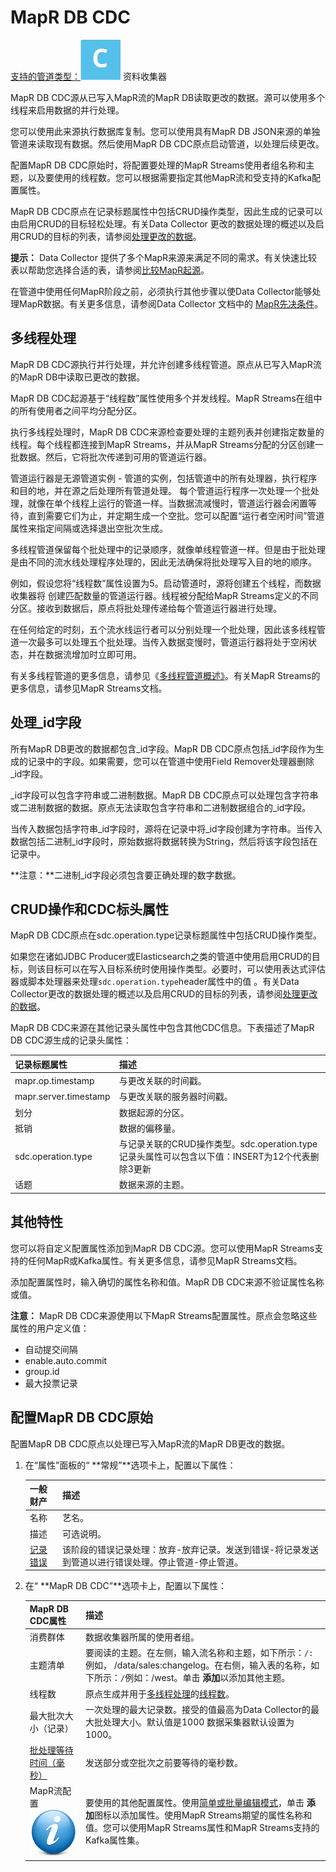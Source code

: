 # MapR DB CDC

[支持的管道类型：](https://streamsets.com/documentation/controlhub/latest/help/datacollector/UserGuide/Pipeline_Configuration/ProductIcons_Doc.html#concept_mjg_ly5_pgb)![img](imgs/icon-SDC-20200310172548442.png) 资料收集器

MapR DB CDC源从已写入MapR流的MapR DB读取更改的数据。源可以使用多个线程来启用数据的并行处理。

您可以使用此来源执行数据库复制。您可以使用具有MapR DB JSON来源的单独管道来读取现有数据。然后使用MapR DB CDC原点启动管道，以处理后续更改。

配置MapR DB CDC原始时，将配置要处理的MapR Streams使用者组名称和主题，以及要使用的线程数。您可以根据需要指定其他MapR流和受支持的Kafka配置属性。

MapR DB CDC原点在记录标题属性中包括CRUD操作类型，因此生成的记录可以由启用CRUD的目标轻松处理。有关Data Collector 更改的数据处理的概述以及启用CRUD的目标的列表，请参阅[处理更改的数据](https://streamsets.com/documentation/controlhub/latest/help/datacollector/UserGuide/Pipeline_Design/CDC-Overview.html#concept_apw_l2c_ty)。

**提示：** Data Collector 提供了多个MapR来源来满足不同的需求。有关快速比较表以帮助您选择合适的表，请参阅[比较MapR起源](https://streamsets.com/documentation/controlhub/latest/help/datacollector/UserGuide/Origins/Origins_overview.html#concept_ip2_szg_qbb)。

在管道中使用任何MapR阶段之前，必须执行其他步骤以使Data Collector能够处理MapR数据。有关更多信息，请参阅Data Collector 文档中的 [MapR先决条件](https://streamsets.com/documentation/datacollector/latest/help/#datacollector/UserGuide/Installation/MapR-Prerequisites.html%23concept_jgs_qpg_2v)。

## 多线程处理

MapR DB CDC源执行并行处理，并允许创建多线程管道。原点从已写入MapR流的MapR DB中读取已更改的数据。

MapR DB CDC起源基于“线程数”属性使用多个并发线程。MapR Streams在组中的所有使用者之间平均分配分区。

执行多线程处理时，MapR DB CDC来源检查要处理的主题列表并创建指定数量的线程。每个线程都连接到MapR Streams，并从MapR Streams分配的分区创建一批数据。然后，它将批次传递到可用的管道运行器。

管道运行器是无源管道实例 - 管道的实例，包括管道中的所有处理器，执行程序和目的地，并在源之后处理所有管道处理。 每个管道运行程序一次处理一个批处理，就像在单个线程上运行的管道一样。当数据流减慢时，管道运行器会闲置等待，直到需要它们为止，并定期生成一个空批。您可以配置“运行者空闲时间”管道属性来指定间隔或选择退出空批次生成。

多线程管道保留每个批处理中的记录顺序，就像单线程管道一样。但是由于批处理 是由不同的流水线处理程序处理的，因此无法确保将批处理写入目的地的顺序。

例如，假设您将“线程数”属性设置为5。启动管道时，源将创建五个线程，而数据收集器将 创建匹配数量的管道运行器。线程被分配给MapR Streams定义的不同分区。接收到数据后，原点将批处理传递给每个管道运行器进行处理。

在任何给定的时刻，五个流水线运行者可以分别处理一个批处理，因此该多线程管道一次最多可以处理五个批处理。当传入数据变慢时，管道运行器将处于空闲状态，并在数据流增加时立即可用。

有关多线程管道的更多信息，请参见《[多线程管道概述》](https://streamsets.com/documentation/controlhub/latest/help/datacollector/UserGuide/Multithreaded_Pipelines/MultithreadedPipelines.html#concept_zpp_2xc_py)。有关MapR Streams的更多信息，请参见MapR Streams文档。

## 处理_id字段

所有MapR DB更改的数据都包含_id字段。MapR DB CDC原点包括_id字段作为生成的记录中的字段。如果需要，您可以在管道中使用Field Remover处理器删除_id字段。

_id字段可以包含字符串或二进制数据。MapR DB CDC原点可以处理包含字符串或二进制数据的数据。原点无法读取包含字符串和二进制数据组合的_id字段。

当传入数据包括字符串_id字段时，源将在记录中将_id字段创建为字符串。当传入数据包括二进制_id字段时，原始数据将数据转换为String，然后将该字段包括在记录中。

**注意：**二进制_id字段必须包含要正确处理的数字数据。

## CRUD操作和CDC标头属性

MapR DB CDC原点在sdc.operation.type记录标题属性中包括CRUD操作类型。

如果您在诸如JDBC Producer或Elasticsearch之类的管道中使用启用CRUD的目标，则该目标可以在写入目标系统时使用操作类型。必要时，可以使用表达式评估器或脚本处理器来处理`sdc.operation.type`header属性中的值 。有关Data Collector更改的数据处理的概述以及启用CRUD的目标的列表，请参阅[处理更改的数据](https://streamsets.com/documentation/controlhub/latest/help/datacollector/UserGuide/Pipeline_Design/CDC-Overview.html#concept_apw_l2c_ty)。

MapR DB CDC来源在其他记录头属性中包含其他CDC信息。下表描述了MapR DB CDC源生成的记录头属性：

| 记录标题属性          | 描述                                                         |
| :-------------------- | :----------------------------------------------------------- |
| mapr.op.timestamp     | 与更改关联的时间戳。                                         |
| mapr.server.timestamp | 与更改关联的服务器时间戳。                                   |
| 划分                  | 数据起源的分区。                                             |
| 抵销                  | 数据的偏移量。                                               |
| sdc.operation.type    | 与记录关联的CRUD操作类型。sdc.operation.type记录头属性可以包含以下值：INSERT为12个代表删除3更新 |
| 话题                  | 数据来源的主题。                                             |

## 其他特性

您可以将自定义配置属性添加到MapR DB CDC源。您可以使用MapR Streams支持的任何MapR或Kafka属性。有关更多信息，请参见MapR Streams文档。

添加配置属性时，输入确切的属性名称和值。MapR DB CDC来源不验证属性名称或值。

**注意：** MapR DB CDC来源使用以下MapR Streams配置属性。原点会忽略这些属性的用户定义值：

- 自动提交间隔
- enable.auto.commit
- group.id
- 最大投票记录

## 配置MapR DB CDC原始

配置MapR DB CDC原点以处理已写入MapR流的MapR DB更改的数据。

1. 在“属性”面板的“ **常规”**选项卡上，配置以下属性：

   | 一般财产                                                     | 描述                                                         |
   | :----------------------------------------------------------- | :----------------------------------------------------------- |
   | 名称                                                         | 艺名。                                                       |
   | 描述                                                         | 可选说明。                                                   |
   | [记录错误](https://streamsets.com/documentation/controlhub/latest/help/datacollector/UserGuide/Pipeline_Design/ErrorHandling.html#concept_atr_j4y_5r) | 该阶段的错误记录处理：放弃-放弃记录。发送到错误-将记录发送到管道以进行错误处理。停止管道-停止管道。 |

2. 在“ **MapR DB CDC”**选项卡上，配置以下属性：

   | MapR DB CDC属性                                              | 描述                                                         |
   | :----------------------------------------------------------- | :----------------------------------------------------------- |
   | 消费群体                                                     | 数据收集器所属的使用者组。                                   |
   | 主题清单                                                     | 要阅读的主题。在左侧，输入流名称和主题，如下所示：`/:`例如， /data/sales:changelog。在右侧，输入表的名称，如下所示：`/`例如：/west。单击 **添加**以添加其他主题。 |
   | 线程数                                                       | 原点生成并用于[多线程处理](https://streamsets.com/documentation/controlhub/latest/help/datacollector/UserGuide/Origins/MapRdbCDC.html#concept_cwt_r3h_qbb)的[线程数](https://streamsets.com/documentation/controlhub/latest/help/datacollector/UserGuide/Origins/MapRdbCDC.html#concept_cwt_r3h_qbb)。 |
   | 最大批次大小（记录）                                         | 一次处理的最大记录数。接受的值最高为Data Collector的最大批处理大小。默认值是1000 数据采集器默认设置为1000。 |
   | [批处理等待时间（毫秒）](https://streamsets.com/documentation/controlhub/latest/help/datacollector/UserGuide/Origins/Origins_overview.html#concept_ypd_vgr_5q) | 发送部分或空批次之前要等待的毫秒数。                         |
   | MapR流配置 [![img](imgs/icon_moreInfo-20200310172549006.png)](https://streamsets.com/documentation/controlhub/latest/help/datacollector/UserGuide/Origins/MapRdbCDC.html#concept_ccr_d4h_qbb) | 要使用的其他配置属性。使用[简单或批量编辑模式](https://streamsets.com/documentation/controlhub/latest/help/datacollector/UserGuide/Pipeline_Configuration/SimpleBulkEdit.html#concept_alb_b3y_cbb)，单击 **添加**图标以添加属性。使用MapR Streams期望的属性名称和值。您可以使用MapR Streams属性和MapR Streams支持的Kafka属性集。 |